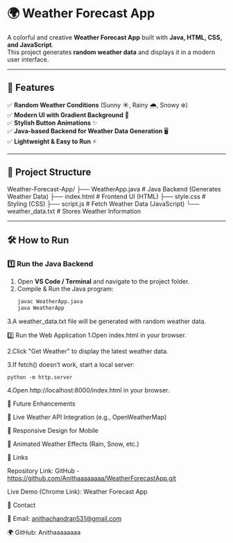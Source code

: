 # 🌍 Weather Forecast App

A colorful and creative **Weather Forecast App** built with **Java, HTML, CSS, and JavaScript**.  
This project generates **random weather data** and displays it in a modern user interface.  

---

## 🚀 Features
✅ **Random Weather Conditions** (Sunny ☀️, Rainy 🌧️, Snowy ❄️)  
✅ **Modern UI with Gradient Background** 🎨  
✅ **Stylish Button Animations** ✨  
✅ **Java-based Backend for Weather Data Generation** 🖥️  
✅ **Lightweight & Easy to Run** ⚡  

---

## 📂 Project Structure
Weather-Forecast-App/ ├── WeatherApp.java # Java Backend (Generates Weather Data) ├── index.html # Frontend UI (HTML) ├── style.css # Styling (CSS) ├── script.js # Fetch Weather Data (JavaScript) └── weather_data.txt # Stores Weather Information

---

## 🛠️ How to Run
### 1️⃣ **Run the Java Backend**
1. Open **VS Code / Terminal** and navigate to the project folder.
2. Compile & Run the Java program:
   ```sh
   javac WeatherApp.java
   java WeatherApp
3.A weather_data.txt file will be generated with random weather data.

2️⃣ Run the Web Application
1.Open index.html in your browser.

2.Click "Get Weather" to display the latest weather data.

3.If fetch() doesn’t work, start a local server:
```
python -m http.server
```
4.Open http://localhost:8000/index.html in your browser.


🌟 Future Enhancements

🚀 Live Weather API Integration (e.g., OpenWeatherMap)

📱 Responsive Design for Mobile

🎵 Animated Weather Effects (Rain, Snow, etc.)


🔗 Links

Repository Link: GitHub -https://github.com/Anithaaaaaaaa/WeatherForecastApp.git

Live Demo (Chrome Link): Weather Forecast App


📧 Contact

📩 Email: anithachandran531@gmail.com

🌍 GitHub: Anithaaaaaaaa
